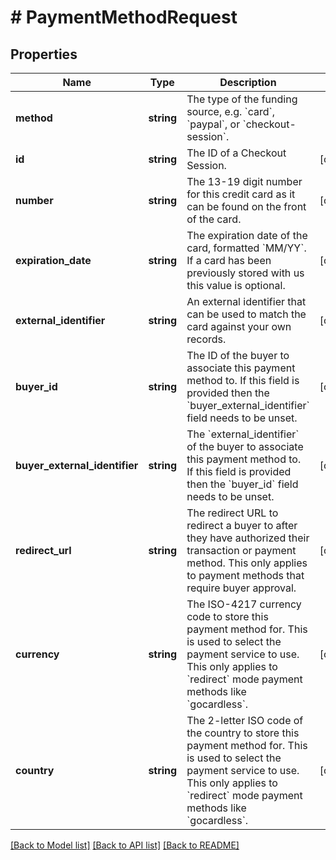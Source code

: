 # # PaymentMethodRequest

## Properties

Name | Type | Description | Notes
------------ | ------------- | ------------- | -------------
**method** | **string** | The type of the funding source, e.g. &#x60;card&#x60;, &#x60;paypal&#x60;, or &#x60;checkout-session&#x60;. |
**id** | **string** | The ID of a Checkout Session. | [optional]
**number** | **string** | The 13-19 digit number for this credit card as it can be found on the front of the card. | [optional]
**expiration_date** | **string** | The expiration date of the card, formatted &#x60;MM/YY&#x60;. If a card has been previously stored with us this value is optional. | [optional]
**external_identifier** | **string** | An external identifier that can be used to match the card against your own records. | [optional]
**buyer_id** | **string** | The ID of the buyer to associate this payment method to. If this field is provided then the &#x60;buyer_external_identifier&#x60; field needs to be unset. | [optional]
**buyer_external_identifier** | **string** | The &#x60;external_identifier&#x60; of the buyer to associate this payment method to. If this field is provided then the &#x60;buyer_id&#x60; field needs to be unset. | [optional]
**redirect_url** | **string** | The redirect URL to redirect a buyer to after they have authorized their transaction or payment method. This only applies to payment methods that require buyer approval. | [optional]
**currency** | **string** | The ISO-4217 currency code to store this payment method for. This is used to select the payment service to use.  This only applies to &#x60;redirect&#x60; mode payment methods like &#x60;gocardless&#x60;. | [optional]
**country** | **string** | The 2-letter ISO code of the country to store this payment method for. This is used to select the payment service to use.  This only applies to &#x60;redirect&#x60; mode payment methods like &#x60;gocardless&#x60;. | [optional]

[[Back to Model list]](../../README.md#models) [[Back to API list]](../../README.md#endpoints) [[Back to README]](../../README.md)
